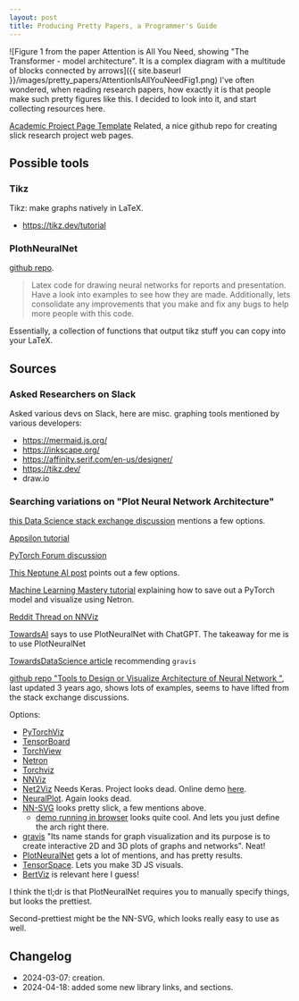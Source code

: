 ```yaml
---
layout: post
title: Producing Pretty Papers, a Programmer's Guide
---
```

![Figure 1 from the paper Attention is All You Need, showing "The Transformer - model architecture". It is a complex diagram with a multitude of blocks connected by arrows]({{ site.baseurl }}/images/pretty_papers/AttentionIsAllYouNeedFig1.png) 
I've often wondered, when reading research papers, how exactly it is that people make such pretty figures like this. I decided to look into it, and start collecting resources here.

[Academic Project Page Template](https://github.com/eliahuhorwitz/Academic-project-page-template?tab=readme-ov-file)
Related, a nice github repo for creating slick research project web pages.

## Possible tools

### Tikz
Tikz: make graphs natively in LaTeX.

* https://tikz.dev/tutorial

### PlothNeuralNet

[github repo](https://github.com/HarisIqbal88/PlotNeuralNet).

> Latex code for drawing neural networks for reports and presentation. Have a look into examples to see how they are made. Additionally, lets consolidate any improvements that you make and fix any bugs to help more people with this code.

Essentially, a collection of functions that output tikz stuff you can copy into your LaTeX. 

## Sources

### Asked Researchers on Slack

Asked various devs on Slack, here are misc. graphing tools mentioned by various developers:

* https://mermaid.js.org/
* https://inkscape.org/
* https://affinity.serif.com/en-us/designer/
* https://tikz.dev/
* draw.io

### Searching variations on "Plot Neural Network Architecture"

[this Data Science stack exchange discussion](https://datascience.stackexchange.com/questions/12851/how-do-you-visualize-neural-network-architectures) mentions a few options.


[Appsilon tutorial](https://www.appsilon.com/post/visualize-pytorch-neural-networks)

[PyTorch Forum discussion](https://discuss.pytorch.org/t/how-to-visualize-draw-a-model/176263)

[This Neptune AI post](https://neptune.ai/blog/deep-learning-visualization) points out a few options.

[Machine Learning Mastery tutorial](https://machinelearningmastery.com/visualizing-a-pytorch-model/) explaining how to save out a PyTorch model and visualize using Netron.

[Reddit Thread on NNViz](https://www.reddit.com/r/pytorch/comments/11bwudq/nnviz_can_visualize_any_pytorch_model/)

[TowardsAI](https://towardsai.net/p/machine-learning/creating-stunning-neural-network-visualizations-with-chatgpt-and-plotneuralnet) says to use PlotNeuralNet with ChatGPT. The takeaway for me is to use PlotNeuralNet

[TowardsDataScience article](https://towardsdatascience.com/the-new-best-python-package-for-visualising-network-graphs-e220d59e054e) recommending `gravis`

[github repo "Tools to Design or Visualize Architecture of Neural Network "](https://github.com/ashishpatel26/Tools-to-Design-or-Visualize-Architecture-of-Neural-Network), last updated 3 years ago, shows lots of examples, seems to have lifted from the stack exchange discussions.

Options:
* [PyTorchViz](https://github.com/szagoruyko/pytorchviz)
* [TensorBoard](https://pytorch.org/tutorials/intermediate/tensorboard_tutorial.html)
* [TorchView](https://github.com/mert-kurttutan/torchview)
* [Netron](https://github.com/lutzroeder/netron)
* [Torchviz](https://github.com/szagoruyko/pytorchviz)
* [NNViz](https://github.com/LucaBonfiglioli/nnviz)
* [Net2Viz](https://github.com/viscom-ulm/Net2Vis) Needs Keras. Project looks dead. Online demo [here](https://viscom.net2vis.uni-ulm.de/ZbSatnwLnFCmkxSQpRCAdDDm7KUhCy7fpweSJ6ujOiv26kyRpr).
* [NeuralPlot](https://github.com/Rajsoni03/neuralplot). Again looks dead.
* [NN-SVG](https://github.com/alexlenail/NN-SVG) looks pretty slick, a few mentions above. 
  * [demo running in browser](http://alexlenail.me/NN-SVG/LeNet.html) looks quite cool. And lets you just define the arch right there.
* [gravis](https://robert-haas.github.io/gravis-docs/index.html) "Its name stands for graph visualization and its purpose is to create interactive 2D and 3D plots of graphs and networks". Neat!
* [PlotNeuralNet](https://github.com/HarisIqbal88/PlotNeuralNet) gets a lot of mentions, and has pretty results.
* [TensorSpace](https://github.com/tensorspace-team/tensorspace). Lets you make 3D JS visuals.
* [BertViz](https://github.com/jessevig/bertviz) is relevant here I guess!

I think the tl;dr is that PlotNeuralNet requires you to manually specify things, but looks the prettiest.

Second-prettiest might be the NN-SVG, which looks really easy to use as well.

## Changelog

* 2024-03-07: creation.
* 2024-04-18: added some new library links, and sections.
